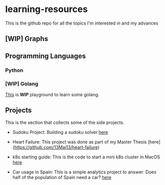 # learning-resources

This is the github repo for all the topics I'm interested in and my advances

## [WIP] Graphs

## Programming Languages

### Python

### [WIP] Golang

[This](https://github.com/13Mai13/golang101/blob/main/README.md) is **WIP** playground to learn some golang.

## Projects

This is the section that collects some of the side projects. 

* Sudoku Project: Building a sudoku solver [here](content/projects/sudoku-project/README.md)

* Heart Failure: This project was done as part of my Master Thesis [here] (https://github.com/13Mai13/heart-failure)

* k8s starting guide: This is the code to start a mini k8s cluster in MacOS [here](https://github.com/13Mai13/k8s)

* Car usage in Spain: This is a simple analytics project to answer: Does half of the population of Spain need a car? [here](https://github.com/13Mai13/da-car-need-es)
